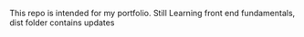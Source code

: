 This repo is intended for my portfolio.
Still Learning front end fundamentals, dist folder contains updates
